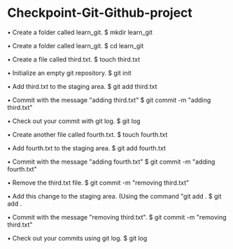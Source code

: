 # Checkpoint-Git-Github-project

• Create a folder called learn_git.
  $ mkdir learn_git

• Create a folder called learn_git.
  $ cd learn_git

• Create a file called third.txt.
  $ touch third.txt

• Initialize an empty git repository.
  $ git init

• Add third.txt to the staging area.
  $ git add third.txt

• Commit with the message "adding third.txt"
  $ git commit -m "adding third.txt"

• Check out your commit with git log.
  $ git log

• Create another file called fourth.txt.
  $ touch fourth.txt

• Add fourth.txt to the staging area.
  $ git add fourth.txt

• Commit with the message "adding fourth.txt"
  $ git commit -m "adding fourth.txt"

• Remove the third.txt file.
  $ git commit -m "removing third.txt"

• Add this change to the staging area. (Using the command "git add . 
  $ git add .

• Commit with the message "removing third.txt".
  $ git commit -m "removing third.txt"

• Check out your commits using git log.
  $ git log










